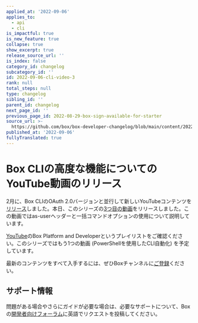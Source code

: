 ```yaml
---
applied_at: '2022-09-06'
applies_to:
  - api
  - cli
is_impactful: true
is_new_feature: true
collapse: true
show_excerpt: true
release_source_url: ''
is_index: false
category_id: changelog
subcategory_id: ''
id: 2022-09-06-cli-video-3
rank: null
total_steps: null
type: changelog
sibling_id: ''
parent_id: changelog
next_page_id: ''
previous_page_id: 2022-08-29-box-sign-available-for-starter
source_url: >-
  https://github.com/box/box-developer-changelog/blob/main/content/2022/09-06-cli-video-3.md
published_at: '2022-09-06'
fullyTranslated: true
---
```

# Box CLIの高度な機能についてのYouTube動画のリリース

2月に、Box CLIのOAuth 2.0バージョンと並行して新しいYouTubeコンテンツを[リリース][3]しました。本日、このシリーズの[3つ目の動画][4]をリリースしました。この動画ではas-userヘッダーと一括コマンドオプションの使用について説明しています。

<!-- more -->

[YouTube][2]のBox Platform and Developerというプレイリストをご確認ください。このシリーズではもう1つの動画 (PowerShellを使用したCLI自動化) を予定しています。

最新のコンテンツをすべて入手するには、ぜひBoxチャンネルに[ご登録][5]ください。

## サポート情報

問題がある場合やさらにガイドが必要な場合は、必要なサポートについて、Boxの[開発者向けフォーラム][1]に英語でリクエストを投稿してください。

[1]: https://support.box.com/hc/en-us/community/topics/360001932973-Platform-and-Developer-Forum

[2]: https://www.youtube.com/playlist?list=PL0F3BD5B64D6A39F1

[3]: https://developer.box.com/changelog/#2022-02-01-box-cli-v300-released

[4]: https://youtu.be/WXkBctPosLE

[5]: https://www.youtube.com/user/box/featured
